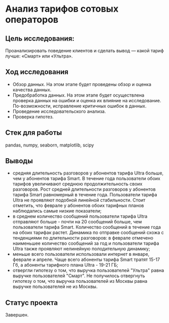 # Анализ тарифов сотовых операторов

## Цель исследования:
Проанализировать поведение клиентов и сделать вывод — какой тариф лучше: «Смарт» или «Ультра».

## Ход исследования
- Обзор данных. На этом этапе будет проведены обзор и оценка качества данных.
- Предобработка данных. На этом этапе будет осуществлена проверка данных на ошибки и оценка их влияние на исследование. По-возможности, исправление критичных ошибок в данных.
- Проведение исследовательского анализа.
- Проверка  гипотез.

## Стек для работы
pandas, numpy, seaborn, matplotlib, scipy

## Выводы
- cредняя длительность разговоров у абонентов тарифа Ultra больше, чем у абонентов тарифа Smart. В течение года пользователи обоих тарифов увеличивают среднюю продолжительность своих разговоров. Рост средней длительности разговоров у абонентов тарифа Smart равномерный в течение года. Пользователи тарифа Ultra не проявляют подобной линейной стабильности. Стоит отметить, что феврале у абонентов обоих тарифных планов наблюдались самые низкие показатели;
- в среднем количество сообщений пользователи тарифа Ultra отправляют больше - почти на 20 сообщений больше, чем пользователи тарифа Smart. Количество сообщений в течение года на обоих тарифак растет. Динамика по отправке сообщений схожа с тенденциями по длительности разговоров: в феврале отмечено наименьшее количество сообщений за год и пользователи тарифа Ultra также проявляют нелинейную полодительную динамику;
- меньше всего пользователи использовали интернет в январе, феврале и апреле. Чаще всего абоненты тарифа Smart тратят 15-17 Гб, а абоненты тарифного плана Ultra - 19-21 ГБ;
- отвергли гипотезу о том, что выручка пользователей  "Ультра" равна выручке пользователей "Смарт".
Не получилось отвергнуть гипотезу о том, что выручка пользователей из Москвы равна выручке пользователей не из Москвы.

## Статус проекта
Завершен.